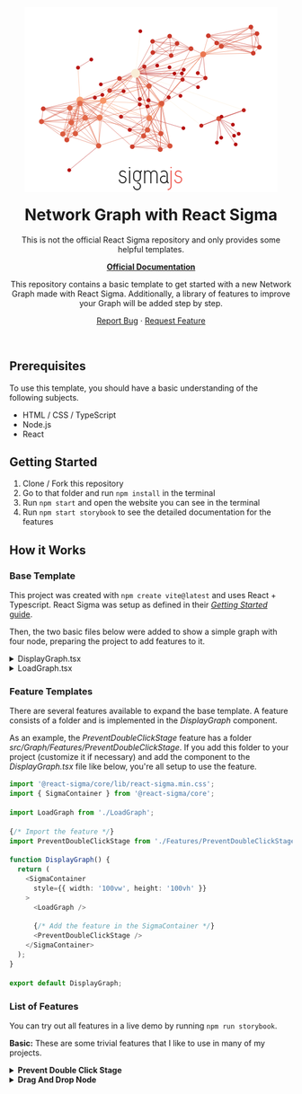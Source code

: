 <!-- PROJECT LOGO -->
<br />
<div align="center">
  <a href="https://github.com/othneildrew/Best-README-Template">
    <img src="./docs/banner.png" alt="Logo">
  </a>

  <h1 align="center" style="margin-top: 20px;">Network Graph with React Sigma</h1>

  <div>This is not the official React Sigma repository and only provides some helpful templates.</div>

  <a href="https://sim51.github.io/react-sigma/"><strong>Official Documentation</strong></a>

  <p align="center">
    This repository contains a basic template to get started with a new Network Graph made with React Sigma. Additionally, a library of features to improve your Graph will be added step by step.
    <br />     
  </p>

  <a href="https://github.com/Svenstar74/react-sigma-template/issues">Report Bug</a>
  ·
  <a href="https://github.com/Svenstar74/react-sigma-template/issues">Request Feature</a>

</div>

<br />

<!-- Prerequisites -->
## Prerequisites
To use this template, you should have a basic understanding of the following subjects.
<ul>
   <li>HTML / CSS / TypeScript</li>
   <li>Node.js</li>
   <li>React</li>
</ul>

<!-- Get Started -->
## Getting Started
1. Clone / Fork this repository
2. Go to that folder and run `npm install` in the terminal
3. Run `npm start` and open the website you can see in the terminal
4. Run `npm start storybook` to see the detailed documentation for the features

<!-- How it Works -->
## How it Works
### Base Template
This project was created with `npm create vite@latest` and uses React + Typescript. React Sigma was setup as defined in their [*Getting Started* guide](https://sim51.github.io/react-sigma/docs/start-installation).

Then, the two basic files below were added to show a simple graph with four node, preparing the project to add features to it.
<details>
   <summary>DisplayGraph.tsx</summary>

```TypeScript
import '@react-sigma/core/lib/react-sigma.min.css';
import { SigmaContainer } from '@react-sigma/core';

import LoadGraph from './LoadGraph';

function DisplayGraph() {
  return (
    <SigmaContainer
      style={{ width: '100vw', height: '100vh' }}
    >
      <LoadGraph />
    </SigmaContainer>
  );
}

export default DisplayGraph;

```
   
</details>

<details>
   <summary>LoadGraph.tsx</summary>

```TypeScript
import { useEffect } from "react";
import { useLoadGraph } from "@react-sigma/core";
import Graph from "graphology";

function LoadGraph() {
  const loadGraph = useLoadGraph();

  useEffect(() => {
    const graph = new Graph();
    graph.addNode("first", { x: 0, y: 1, size: 10, label: "first node", color: "#555" });
    graph.addNode("second", { x: 1, y: 1, size: 10, label: "second node", color: "#555" });
    graph.addNode("third", { x: 1, y: 0, size: 10, label: "third node", color: "#555" });
    graph.addNode("fourth", { x: 0, y: 0, size: 10, label: "fourth node", color: "#555" });

    loadGraph(graph);
  }, [loadGraph]);

  return null;
};

export default LoadGraph;

```
   
</details>

### Feature Templates

There are several features available to expand the base template. A feature consists of a folder and is implemented in the *DisplayGraph* component.

As an example, the *PreventDoubleClickStage* feature has a folder *src/Graph/Features/PreventDoubleClickStage*. If you add this folder to your project (customize it if necessary) and add the component to the *DisplayGraph.tsx* file like below, you're all setup to use the feature.
```TypeScript
import '@react-sigma/core/lib/react-sigma.min.css';
import { SigmaContainer } from '@react-sigma/core';

import LoadGraph from './LoadGraph';

{/* Import the feature */}
import PreventDoubleClickStage from './Features/PreventDoubleClickStage/GraphEvents';

function DisplayGraph() {
  return (
    <SigmaContainer
      style={{ width: '100vw', height: '100vh' }}
    >
      <LoadGraph />

      {/* Add the feature in the SigmaContainer */}
      <PreventDoubleClickStage />
    </SigmaContainer>
  );
}

export default DisplayGraph;

```

### List of Features
You can try out all features in a live demo by running `npm run storybook`.

**Basic:** These are some trivial features that I like to use in many of my projects.

<details>
  <summary><b>Prevent Double Click Stage</b></summary>

  **Description:** The Sigma Graph typically zooms in when you double-click on the stage by default. However, this feature helps prevent that behavior, which can sometimes be bothersome.
</details>

<details>
  <summary><b>Drag And Drop Node</b></summary>

  **Description:** While a static graph may serve your needs on occasion, there are times when you'll want the flexibility to reposition nodes. With this feature, you can easily drag and drop nodes as needed.
</details>

